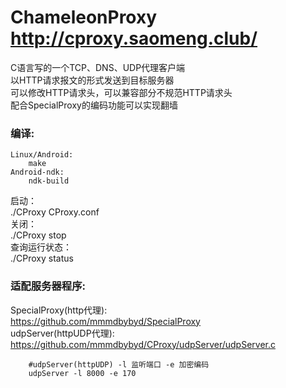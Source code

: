 ChameleonProxy     http://cproxy.saomeng.club/
======  
  
C语言写的一个TCP、DNS、UDP代理客户端  
以HTTP请求报文的形式发送到目标服务器  
可以修改HTTP请求头，可以兼容部分不规范HTTP请求头  
配合SpecialProxy的编码功能可以实现翻墙  

### 编译:  
~~~~~
Linux/Android:  
    make
Android-ndk:  
    ndk-build  
~~~~~

启动：  
./CProxy CProxy.conf  
关闭：  
./CProxy stop  
查询运行状态：  
./CProxy status  


### 适配服务器程序:  
SpecialProxy(http代理):  
    https://github.com/mmmdbybyd/SpecialProxy  
udpServer(httpUDP代理):  
    https://github.com/mmmdbybyd/CProxy/udpServer/udpServer.c  
~~~~~
    #udpServer(httpUDP) -l 监听端口 -e 加密编码  
    udpServer -l 8000 -e 170  
~~~~~

